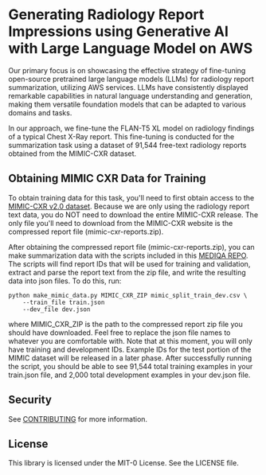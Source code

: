 # Generating Radiology Report Impressions using Generative AI with Large Language Model on AWS 

Our primary focus is on showcasing the effective strategy of fine-tuning open-source pretrained large language models (LLMs) for radiology report summarization, utilizing AWS services. LLMs have consistently displayed remarkable capabilities in natural language understanding and generation, making them versatile foundation models that can be adapted to various domains and tasks.

In our approach, we fine-tune the FLAN-T5 XL model on radiology findings of a typical Chest X-Ray report. This fine-tuning is conducted for the summarization task using a dataset of 91,544 free-text radiology reports obtained from the MIMIC-CXR dataset.

## Obtaining MIMIC CXR Data for Training

To obtain training data for this task, you'll need to first obtain access to the [MIMIC-CXR v2.0 dataset](https://physionet.org/content/mimic-cxr/2.0.0/). Because we are only using the radiology report text data, you do NOT need to download the entire MIMIC-CXR release. The only file you'll need to download from the MIMIC-CXR website is the compressed report file (mimic-cxr-reports.zip).

After obtaining the compressed report file (mimic-cxr-reports.zip), you can make summarization data with the scripts included in this [MEDIQA REPO](https://github.com/abachaa/MEDIQA2021/tree/main/Task3). The scripts will find report IDs that will be used for training and validation, extract and parse the report text from the zip file, and write the resulting data into json files. To do this, run:

```
python make_mimic_data.py MIMIC_CXR_ZIP mimic_split_train_dev.csv \
    --train_file train.json
    --dev_file dev.json
```   
where MIMIC_CXR_ZIP is the path to the compressed report zip file you should have downloaded. Feel free to replace the json file names to whatever you are comfortable with. Note that at this moment, you will only have training and development IDs. Example IDs for the test portion of the MIMIC dataset will be released in a later phase. After successfully running the script, you should be able to see 91,544 total training examples in your train.json file, and 2,000 total development examples in your dev.json file.

## Security

See [CONTRIBUTING](CONTRIBUTING.md#security-issue-notifications) for more information.

## License

This library is licensed under the MIT-0 License. See the LICENSE file.

